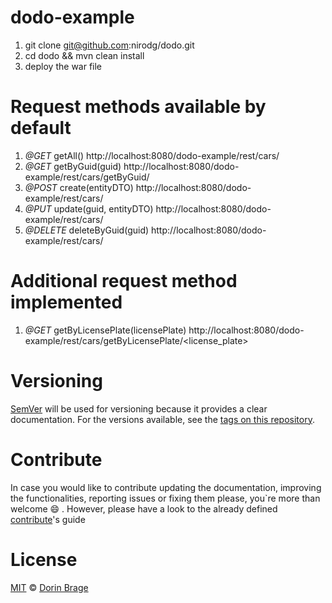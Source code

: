 # dodo-example

1. git clone git@github.com:nirodg/dodo.git
2. cd dodo && mvn clean install
3. deploy the war file

# Request methods available by default
1. _@GET_ getAll()  http://localhost:8080/dodo-example/rest/cars/
2. _@GET_ getByGuid(guid)  http://localhost:8080/dodo-example/rest/cars/getByGuid/<guid>
3. _@POST_ create(entityDTO)  http://localhost:8080/dodo-example/rest/cars/
4. _@PUT_ update(guid, entityDTO) http://localhost:8080/dodo-example/rest/cars/
5. _@DELETE_ deleteByGuid(guid) http://localhost:8080/dodo-example/rest/cars/

# Additional request method implemented
1. _@GET_ getByLicensePlate(licensePlate) http://localhost:8080/dodo-example/rest/cars/getByLicensePlate/<license_plate>

# Versioning

[SemVer](http://semver.org/) will be used for versioning because it provides a clear documentation. For the versions available, see the [tags on this repository](https://github.com/nirodg/easyrs/releases).

# Contribute

In case you would like to contribute updating the documentation, improving the functionalities, reporting issues or fixing them please, you\`re more than welcome 😄 . However, please have a look to the already defined [contribute](/docs/CONTRIBUTING.md)'s guide

# License

[MIT](http://showalicense.com/?year=2017&fullname=Dorin%20Gheorghe%20Brage#license-mit) © [Dorin Brage](https://github.com/nirodg/)
 
